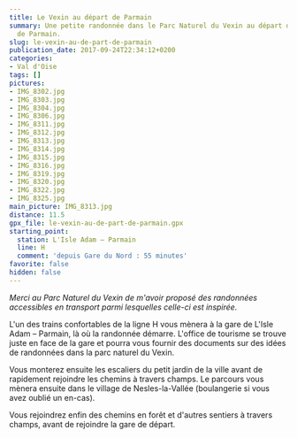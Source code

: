 ```yaml
---
title: Le Vexin au départ de Parmain
summary: Une petite randonnée dans le Parc Naturel du Vexin au départ de la gare
  de Parmain.
slug: le-vexin-au-de-part-de-parmain
publication_date: 2017-09-24T22:34:12+0200
categories:
- Val d'Oise
tags: []
pictures:
- IMG_8302.jpg
- IMG_8303.jpg
- IMG_8304.jpg
- IMG_8306.jpg
- IMG_8311.jpg
- IMG_8312.jpg
- IMG_8313.jpg
- IMG_8314.jpg
- IMG_8315.jpg
- IMG_8316.jpg
- IMG_8319.jpg
- IMG_8320.jpg
- IMG_8322.jpg
- IMG_8325.jpg
main_picture: IMG_8313.jpg
distance: 11.5
gpx_file: le-vexin-au-de-part-de-parmain.gpx
starting_point:
  station: L'Isle Adam – Parmain
  line: H
  comment: 'depuis Gare du Nord : 55 minutes'
favorite: false
hidden: false
---
```


*Merci au Parc Naturel du Vexin de m'avoir proposé des randonnées accessibles en transport parmi lesquelles celle-ci est inspirée.*

L'un des trains confortables de la ligne H vous mènera à la gare de L'Isle Adam – Parmain, là où la randonnée démarre. L'office de tourisme se trouve juste en face de la gare et pourra vous fournir des documents sur des idées de randonnées dans la parc naturel du Vexin.

Vous monterez ensuite les escaliers du petit jardin de la ville avant de rapidement rejoindre les chemins à travers champs. Le parcours vous mènera ensuite dans le village de Nesles-la-Vallée (boulangerie si vous avez oublié un en-cas).

Vous rejoindrez enfin des chemins en forêt et d'autres sentiers à travers champs, avant de rejoindre la gare de départ.
